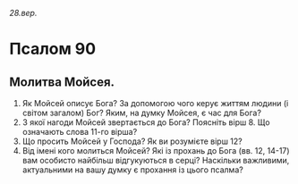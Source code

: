 
_28.вер._

#  Псалом 90

## Молитва Мойсея.
1. Як Мойсей описує Бога? За допомогою чого керує життям людини (і світом загалом) Бог? Яким, на думку Мойсея, є час для Бога?
2. З якої нагоди Мойсей звертається до Бога? Поясніть вірш 8. Що означають слова 11-го вірша?
3. Що просить Мойсей у Господа? Як ви розумієте вірш 12? 
4. Від імені кого молиться Мойсей? Які із прохань до Бога (вв. 12, 14-17) вам особисто найбільш відгукуються в серці? Наскільки важливими, актуальними на вашу думку є прохання із цього псалма?
